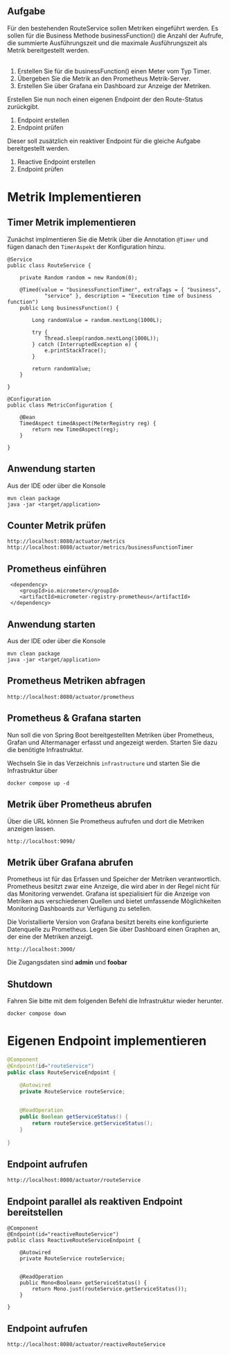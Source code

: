 ## Aufgabe 

Für den bestehenden RouteService sollen Metriken eingeführt werden. Es sollen für die Business Methode businessFunction() die Anzahl der Aufrufe, die summierte Ausführungszeit und die maximale Ausführungszeit als Metrik bereitgestellt werden. 	
 
1. Erstellen Sie für die businessFunction() einen Meter vom Typ Timer. 
2. Übergeben Sie die Metrik an den Prometheus Metrik-Server.
3. Erstellen Sie über Grafana ein Dashboard zur Anzeige der Metriken.


Erstellen Sie nun noch einen eigenen Endpoint der den Route-Status zurückgibt.

1. Endpoint erstellen
2. Endpoint prüfen


Dieser soll zusätzlich ein reaktiver Endpoint für die gleiche Aufgabe bereitgestellt werden. 


1. Reactive Endpoint erstellen
2. Endpoint prüfen


# Metrik Implementieren 

## Timer Metrik implementieren 

Zunächst implmentieren Sie die Metrik über die Annotation  ``@Timer`` und fügen danach den ``TimerAspekt`` der Konfiguration hinzu. 


```
@Service
public class RouteService {

	private Random random = new Random(0);

	@Timed(value = "businessFunctionTimer", extraTags = { "business",
			"service" }, description = "Execution time of business function")
	public Long businessFunction() {

		Long randomValue = random.nextLong(1000L);

		try {
			Thread.sleep(random.nextLong(1000L));
		} catch (InterruptedException e) {
			e.printStackTrace();
		}

		return randomValue;
	}

}

@Configuration
public class MetricConfiguration {

	@Bean
	TimedAspect timedAspect(MeterRegistry reg) {
		return new TimedAspect(reg);
	}

}
```

## Anwendung starten 
Aus der IDE oder über die Konsole 


```
mvn clean package
java -jar <target/application>
```

## Counter Metrik prüfen 

```
http://localhost:8080/actuator/metrics
http://localhost:8080/actuator/metrics/businessFunctionTimer
```




## Prometheus einführen 

```
 <dependency>
	<groupId>io.micrometer</groupId>
    <artifactId>micrometer-registry-prometheus</artifactId>
 </dependency>
```


## Anwendung starten 
Aus der IDE oder über die Konsole 

```
mvn clean package
java -jar <target/application>
```


## Prometheus Metriken abfragen 

```
http://localhost:8080/actuator/prometheus
```

## Prometheus & Grafana starten 

Nun soll die von Spring Boot bereitgestellten Metriken über Prometheus, Grafan und Altermanager erfasst 
und angezeigt werden. Starten Sie dazu die benötigte Infrastruktur. 

Wechseln Sie in das Verzeichnis ``infrastructure`` und starten Sie die Infrastruktur über 


```
docker compose up -d 
```


## Metrik über Prometheus abrufen 

Über die URL können Sie Prometheus aufrufen und dort die Metriken anzeigen lassen. 


```
http://localhost:9090/
```

## Metrik über Grafana abrufen 

Prometheus ist für das Erfassen und Speicher der Metriken verantwortlich. Prometheus 
besitzt zwar eine Anzeige, die wird aber in der Regel nicht für das Monitoring verwendet. 
Grafana ist spezialisiert für die Anzeige von Metriken aus verschiedenen Quellen und 
bietet umfassende Möglichkeiten Monitoring Dashboards zur Verfügung zu setellen. 

Die Voristallierte Version von Grafana besitzt bereits eine konfigurierte Datenquelle 
zu Prometheus. Legen Sie über Dashboard einen Graphen an, der eine der Metriken anzeigt. 


```
http://localhost:3000/
```

Die Zugangsdaten sind **admin** und **foobar**



## Shutdown 

Fahren Sie bitte mit dem folgenden Befehl die Infrastruktur wieder herunter. 

```
docker compose down 
```





# Eigenen Endpoint implementieren  

```java
@Component
@Endpoint(id="routeService")
public class RouteServiceEndpoint {

	@Autowired
	private RouteService routeService;
	

	@ReadOperation
	public Boolean getServiceStatus() {
		return routeService.getServiceStatus();
	}
	
}
```

## Endpoint aufrufen 

```
http://localhost:8080/actuator/routeService
```


## Endpoint parallel als reaktiven Endpoint bereitstellen   

```
@Component
@Endpoint(id="reactiveRouteService")
public class ReactiveRouteServiceEndpoint {

	@Autowired
	private RouteService routeService;
	
	
	@ReadOperation
	public Mono<Boolean> getServiceStatus() {
		return Mono.just(routeService.getServiceStatus());
	}
	
}

```

## Endpoint aufrufen 

```
http://localhost:8080/actuator/reactiveRouteService
```

